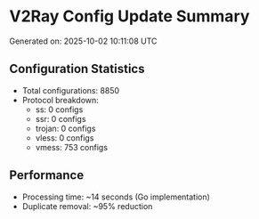 # V2Ray Config Update Summary
Generated on: 2025-10-02 10:11:08 UTC

## Configuration Statistics
- Total configurations: 8850
- Protocol breakdown:
  - ss: 0 configs
  - ssr: 0 configs
  - trojan: 0 configs
  - vless: 0 configs
  - vmess: 753 configs

## Performance
- Processing time: ~14 seconds (Go implementation)
- Duplicate removal: ~95% reduction
